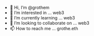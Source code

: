 - 👋 Hi, I’m @grothem
- 👀 I’m interested in ... web3
- 🌱 I’m currently learning ... web3
- 💞️ I’m looking to collaborate on ... web3
- 📫 How to reach me ... grothe.eth

<!---
grothem/grothem is a ✨ special ✨ repository because its `README.md` (this file) appears on your GitHub profile.
You can click the Preview link to take a look at your changes.
--->
